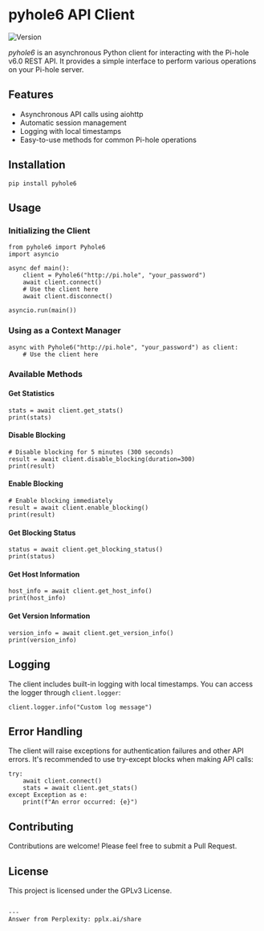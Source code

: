 # pyhole6 API Client

![Version](https://img.shields.io/badge/version-0.0.2-blue.svg)

*pyhole6* is an asynchronous Python client for interacting with the Pi-hole v6.0 REST API. It provides a simple interface to perform various operations on your Pi-hole server.

## Features

- Asynchronous API calls using aiohttp
- Automatic session management
- Logging with local timestamps
- Easy-to-use methods for common Pi-hole operations

## Installation

```
pip install pyhole6
```

## Usage

### Initializing the Client

```
from pyhole6 import Pyhole6
import asyncio

async def main():
    client = Pyhole6("http://pi.hole", "your_password")
    await client.connect()
    # Use the client here
    await client.disconnect()

asyncio.run(main())
```

### Using as a Context Manager

```
async with Pyhole6("http://pi.hole", "your_password") as client:
    # Use the client here
```

### Available Methods

#### Get Statistics

```
stats = await client.get_stats()
print(stats)
```

#### Disable Blocking

```
# Disable blocking for 5 minutes (300 seconds)
result = await client.disable_blocking(duration=300)
print(result)
```

#### Enable Blocking

```
# Enable blocking immediately
result = await client.enable_blocking()
print(result)
```

#### Get Blocking Status

```
status = await client.get_blocking_status()
print(status)
```

#### Get Host Information

```
host_info = await client.get_host_info()
print(host_info)
```

#### Get Version Information

```
version_info = await client.get_version_info()
print(version_info)
```

## Logging

The client includes built-in logging with local timestamps. You can access the logger through `client.logger`:

```
client.logger.info("Custom log message")
```

## Error Handling

The client will raise exceptions for authentication failures and other API errors. It's recommended to use try-except blocks when making API calls:

```
try:
    await client.connect()
    stats = await client.get_stats()
except Exception as e:
    print(f"An error occurred: {e}")
```

## Contributing

Contributions are welcome! Please feel free to submit a Pull Request.

## License

This project is licensed under the GPLv3 License.
```

---
Answer from Perplexity: pplx.ai/share